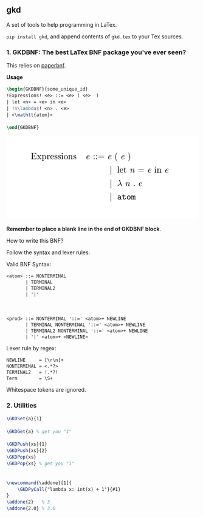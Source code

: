 ## gkd

A set of tools to help programming in LaTex.

`pip install gkd`, and append contents of `gkd.tex` to your Tex sources.

### 1. GKDBNF: The best LaTex BNF package you've ever seen?

This relies on [paperbnf](https://github.com/thautwarm/paperbnf).

**Usage**

```tex
\begin{GKDBNF}{some_unique_id}
!Expressions! <e> ::= <e> ( <e>  )
| let <n> = <e> in <e>
| !$\lambda$! <n> . <e>
| <\mathtt{atom}>

\end{GKDBNF}
```

![capture](Capture.PNG)

**Remember to place a blank line in the end of GKDBNF block**.

How to write this BNF?


Follow the syntax and lexer rules:

Valid BNF Syntax:
```bnf
<atom> ::= NONTERMINAL
       | TERMINAL
       | TERMINAL2
       | '|'



<prod> ::= NONTERMINAL '::=' <atom>+ NEWLINE
       | TERMINAL NONTERMINAL '::=' <atom>+ NEWLINE
       | TERMINAL2 NONTERMINAL '::=' <atom>+ NEWLINE
       | '|' <atom>+ <NEWLINE>
```


Lexer rule by regex:
```
NEWLINE     = [\r\n]+
NONTERMINAL = <.*?>
TERMINAL2   = !.*?!
Term        = \S+
```

Whitespace tokens are ignored.



### 2. Utilities

```tex
\GKDSet{a}{1}

\GKDGet{a} % get you "1"

\GKDPush{xs}{1}
\GKDPush{xs}{2} 
\GKDPop{xs}
\GKDPop{xs} % get you "1"


\newcommand{\addone}[1]{
    \GKDPyCall{"lambda x: int(x) + 1"}{#1}
}
\addone{2}   % 3
\addone{2.0} % 3.0
```